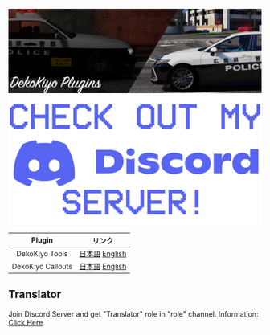 <p align="center">

[![Primary](./Readme/Images/Main.png)](https://www.lcpdfr.com/downloads/gta5mods/scripts/43022-dynamic-lspdfr-add-callouts-and-more/)
[![Discord](./Readme/Images/Discord.png)](https://discord.gg/ZxJbeR9Agg)

</p>

|      Plugin       |                                                                                           リンク                                                                                           |
| :---------------: | :----------------------------------------------------------------------------------------------------------------------------------------------------------------------------------------: |
|  DekoKiyo Tools   |    [日本語](https://github.com/DekoKiyo/DekoKiyoPlugins/blob/main/Readme/DekoKiyoToolsJP.md) [English](https://github.com/DekoKiyo/DekoKiyoPlugins/blob/main/Readme/DekoKiyoToolsEN.md)    |
| DekoKiyo Callouts | [日本語](https://github.com/DekoKiyo/DekoKiyoPlugins/blob/main/Readme/DekoKiyoCalloutsJP.md) [English](https://github.com/DekoKiyo/DekoKiyoPlugins/blob/main/Readme/DekoKiyoCalloutsEN.md) |


## Translator
Join Discord Server and get "Translator" role in "role" channel.
Information: [Click Here](https://github.com/DekoKiyo/DekoKiyoPlugins/blob/main/Readme/HowToTranslate.md)